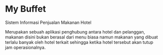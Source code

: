 # My Buffet
Sistem Informasi Penjualan Makanan Hotel

Merupakan sebuah aplikasi penghubung antara hotel dan pelanggan, makanan disini bukan berasal dari menu biasa namun makanan yang dibuat terlalu banyak oleh hotel terkait sehingga ketika hotel tersebut akan tutup jam operasionalnya.
